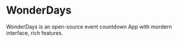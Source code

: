 # WonderDays

WonderDays is an open-source event countdown App with mordern interface, rich features.
